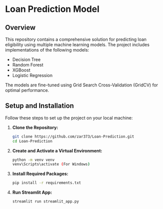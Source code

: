 # Loan Prediction Model

## Overview

This repository contains a comprehensive solution for predicting loan eligibility using multiple machine learning models. The project includes implementations of the following models:

- Decision Tree
- Random Forest
- XGBoost
- Logistic Regression

The models are fine-tuned using Grid Search Cross-Validation (GridCV) for optimal performance.

## Setup and Installation

Follow these steps to set up the project on your local machine:

1. **Clone the Repository:**
   ```bash
   git clone https://github.com/zar373/Loan-Prediction.git
   cd Loan-Prediction
2. **Create and Activate a Virtual Environment:**
   ```bash
   python -m venv venv
   venv\Scripts\activate (For Windows)
3. **Install Required Packages:**
   ```bash
   pip install -r requirements.txt
4. **Run Streamlit App:**
   ```bash
   streamlit run streamlit_app.py
  


